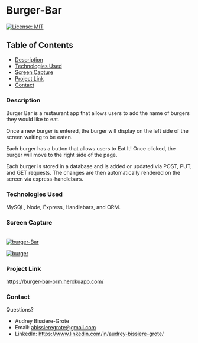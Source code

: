 # Burger-Bar
[![License: MIT](https://img.shields.io/badge/License-MIT-yellow.svg)](https://opensource.org/licenses/MIT)

## Table of Contents
* [Description](#description)
* [Technologies Used](#technologies-used)
* [Screen Capture](#Screen-Capture)
* [Project Link](#project-Link)
* [Contact](#contact)


### Description 

Burger Bar is a restaurant app that allows users to add the name of burgers they 
would like to eat. 

Once a new burger is entered, the burger will display on the left side of the screen
waiting to be eaten. 

Each burger has a button that allows users to Eat It! Once clicked, the burger will move
to the right side of the page. 

Each burger is stored in a database and is added or updated via POST, PUT, and GET
requests. The changes are then automatically rendered on the screen via express-handlebars. 

### Technologies Used
MySQL, Node, Express, Handlebars, and ORM.

### Screen Capture
<br>
<a href="https://ibb.co/xjwZYPY"><img src="https://i.ibb.co/xjwZYPY/burger-Bar.png" alt="burger-Bar" border="0"></a>

<a href="https://ibb.co/Pc5JgBJ"><img src="https://i.ibb.co/QP6hMsh/burger.png" alt="burger" border="0"></a>

### Project Link
https://burger-bar-orm.herokuapp.com/

### Contact 
Questions? 

* Audrey Bissiere-Grote
* Email: abissieregrote@gmail.com
* LinkedIn: https://www.linkedin.com/in/audrey-bissiere-grote/
